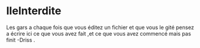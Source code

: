 # IleInterdite



Les gars a chaque fois que vous éditez un fichier et que vous le gité pensez a écrire ici ce que vous avez fait ,et ce que vous avez commencé mais pas finit -Driss .
